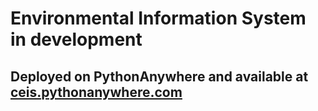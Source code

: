 # Environmental Information System in development

## Deployed on PythonAnywhere and available at [ceis.pythonanywhere.com](ceis.pythonanywhere.com/)
